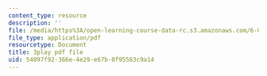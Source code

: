 ```yaml
---
content_type: resource
description: ''
file: /media/https%3A/open-learning-course-data-rc.s3.amazonaws.com/6-006-introduction-to-algorithms-spring-2020/54097f92366e4e29e67b0f95563c9a14_yndgIDO0zQQ.pdf
file_type: application/pdf
resourcetype: Document
title: 3play pdf file
uid: 54097f92-366e-4e29-e67b-0f95563c9a14
---
```


